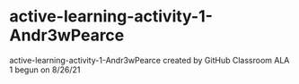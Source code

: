 # active-learning-activity-1-Andr3wPearce
active-learning-activity-1-Andr3wPearce created by GitHub Classroom
ALA 1 begun on 8/26/21
